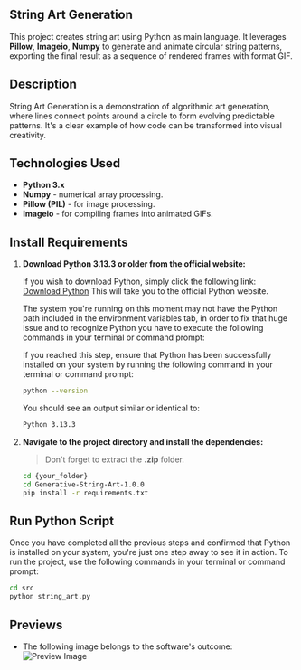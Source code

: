 ## String Art Generation

This project creates string art using Python as main language. It leverages **Pillow**, **Imageio**, **Numpy**
to generate and animate circular string patterns, exporting the final result as a sequence of rendered frames with format GIF.

## Description

String Art Generation is a demonstration of algorithmic art generation, where lines connect points around a circle to form evolving predictable patterns. It's a clear example of how code can be transformed into visual creativity.

## Technologies Used

- **Python 3.x**
- **Numpy** - numerical array processing.
- **Pillow (PIL)** - for image processing.
- **Imageio** - for compiling frames into animated GIFs.

## Install Requirements

1. **Download Python 3.13.3 or older from the official website:**

   If you wish to download Python, simply click the following link: [Download Python](https://www.python.org/downloads/)
   This will take you to the official Python website.

   The system you're running on this moment may not have the Python path included in the environment variables tab, in order to fix that huge issue and to recognize Python you have to execute the following commands      in your terminal or command prompt:

   If you reached this step, ensure that Python has been successfully installed on your system by running the following command in your terminal or command prompt:
   ```bash
   python --version
   ```
   You should see an output similar or identical to:
   ```bash
   Python 3.13.3
   ```

3. **Navigate to the project directory and install the dependencies:**

   > Don't forget to extract the **.zip** folder.

    ```bash
    cd {your_folder}
    cd Generative-String-Art-1.0.0
    pip install -r requirements.txt
    ```

## Run Python Script

Once you have completed all the previous steps and confirmed that Python is installed on your system, you're just one step away to see it in action. To run the project, use the following commands in your terminal or command prompt:
```bash
cd src
python string_art.py
```

## Previews
- The following image belongs to the software's outcome:
  ![Preview Image](output/previews/string_art_animation_modules_60.gif)

